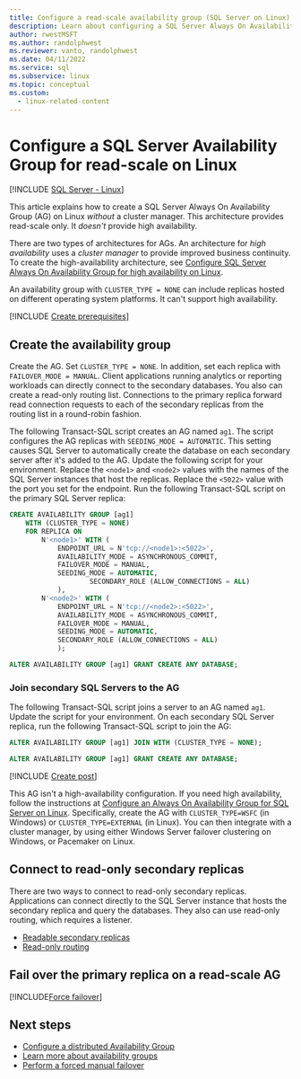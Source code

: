 ```yaml
---
title: Configure a read-scale availability group (SQL Server on Linux)
description: Learn about configuring a SQL Server Always On Availability Group (AG) for read-scale workloads on Linux.
author: rwestMSFT
ms.author: randolphwest
ms.reviewer: vanto, randolphwest
ms.date: 04/11/2022
ms.service: sql
ms.subservice: linux
ms.topic: conceptual
ms.custom:
  - linux-related-content
---
```

# Configure a SQL Server Availability Group for read-scale on Linux

[!INCLUDE [SQL Server - Linux](../includes/applies-to-version/sql-linux.md)]

This article explains how to create a SQL Server Always On Availability Group (AG) on Linux *without* a cluster manager. This architecture provides read-scale only. It *doesn't* provide high availability.

There are two types of architectures for AGs. An architecture for *high availability* uses a *cluster manager* to provide improved business continuity. To create the high-availability architecture, see [Configure SQL Server Always On Availability Group for high availability on Linux](sql-server-linux-availability-group-configure-ha.md).

An availability group with `CLUSTER_TYPE = NONE` can include replicas hosted on different operating system platforms. It can't support high availability.

[!INCLUDE [Create prerequisites](includes/cluster-availability-group-create-prereq.md)]

## Create the availability group

Create the AG. Set `CLUSTER_TYPE = NONE`. In addition, set each replica with `FAILOVER_MODE = MANUAL`. Client applications running analytics or reporting workloads can directly connect to the secondary databases. You also can create a read-only routing list. Connections to the primary replica forward read connection requests to each of the secondary replicas from the routing list in a round-robin fashion.

The following Transact-SQL script creates an AG named `ag1`. The script configures the AG replicas with `SEEDING_MODE = AUTOMATIC`. This setting causes SQL Server to automatically create the database on each secondary server after it's added to the AG. Update the following script for your environment. Replace the `<node1>` and `<node2>` values with the names of the SQL Server instances that host the replicas. Replace the `<5022>` value with the port you set for the endpoint. Run the following Transact-SQL script on the primary SQL Server replica:

```SQL
CREATE AVAILABILITY GROUP [ag1]
    WITH (CLUSTER_TYPE = NONE)
    FOR REPLICA ON
        N'<node1>' WITH (
            ENDPOINT_URL = N'tcp://<node1>:<5022>',
            AVAILABILITY_MODE = ASYNCHRONOUS_COMMIT,
            FAILOVER_MODE = MANUAL,
            SEEDING_MODE = AUTOMATIC,
                    SECONDARY_ROLE (ALLOW_CONNECTIONS = ALL)
            ),
        N'<node2>' WITH ( 
            ENDPOINT_URL = N'tcp://<node2>:<5022>', 
            AVAILABILITY_MODE = ASYNCHRONOUS_COMMIT,
            FAILOVER_MODE = MANUAL,
            SEEDING_MODE = AUTOMATIC,
            SECONDARY_ROLE (ALLOW_CONNECTIONS = ALL)
            );

ALTER AVAILABILITY GROUP [ag1] GRANT CREATE ANY DATABASE;
```

### Join secondary SQL Servers to the AG

The following Transact-SQL script joins a server to an AG named `ag1`. Update the script for your environment. On each secondary SQL Server replica, run the following Transact-SQL script to join the AG:

```SQL
ALTER AVAILABILITY GROUP [ag1] JOIN WITH (CLUSTER_TYPE = NONE);

ALTER AVAILABILITY GROUP [ag1] GRANT CREATE ANY DATABASE;
```

[!INCLUDE [Create post](includes/cluster-availability-group-create-post.md)]

This AG isn't a high-availability configuration. If you need high availability, follow the instructions at [Configure an Always On Availability Group for SQL Server on Linux](sql-server-linux-availability-group-configure-ha.md). Specifically, create the AG with `CLUSTER_TYPE=WSFC` (in Windows) or `CLUSTER_TYPE=EXTERNAL` (in Linux). You can then integrate with a cluster manager, by using either Windows Server failover clustering on Windows, or Pacemaker on Linux.

## Connect to read-only secondary replicas

There are two ways to connect to read-only secondary replicas. Applications can connect directly to the SQL Server instance that hosts the secondary replica and query the databases. They also can use read-only routing, which requires a listener.

- [Readable secondary replicas](../database-engine/availability-groups/windows/active-secondaries-readable-secondary-replicas-always-on-availability-groups.md)
- [Read-only routing](../database-engine/availability-groups/windows/listeners-client-connectivity-application-failover.md#ConnectToSecondary)

## Fail over the primary replica on a read-scale AG

[!INCLUDE[Force failover](../includes/ss-force-failover-read-scale-out.md)]

## Next steps

- [Configure a distributed Availability Group](../database-engine/availability-groups/windows/distributed-availability-groups.md)
- [Learn more about availability groups](../database-engine/availability-groups/windows/overview-of-always-on-availability-groups-sql-server.md)
- [Perform a forced manual failover](../database-engine/availability-groups/windows/perform-a-forced-manual-failover-of-an-availability-group-sql-server.md)
